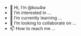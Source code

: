 - 👋 Hi, I’m @kou4w
- 👀 I’m interested in ...
- 🌱 I’m currently learning ...
- 💞️ I’m looking to collaborate on ...
- 📫 How to reach me ...

<!---
kou4w/kou4w is a ✨ special ✨ repository because its `README.md` (this file) appears on your GitHub profile.
You can click the Preview link to take a look at your changes.
--->
